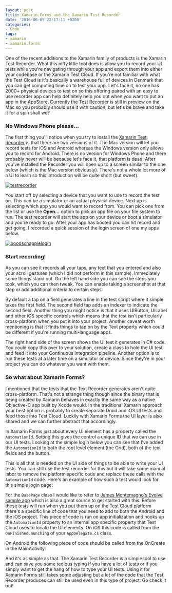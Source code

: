 ```yaml
---
layout: post
title: Xamarin.Forms and the Xamarin Test Recorder
date: '2016-06-09 22:17:11 +0200'
categories:
- Code
tags:
- xamarin
- xamarin.forms
---
```




One of the recent additions to the Xamarin family of products is the Xamarin Test Recorder. What this nifty little tool does is allow you to record your UI tests while you're navigating through your app and export them into either your codebase or the Xamarin Test Cloud. If you're not familiar with what the Test Cloud is it's basically a warehouse full of devices in Denmark that you can get computing time on to test your app. Let's face it, no one has 2000+ physical devices to test on so this offering paired with an easy to use recorder app can help definitely help you out when you want to put an app in the AppStore. Currently the Test Recorder is still in preview on the Mac so you probably should use it with caution, but let's be brave and take it for a spin shall we?



### No Windows Phone please...




The first thing you'll notice when you try to install the [Xamarin Test Recorder](https://www.xamarin.com/test-cloud/recorder) is that there are two versions of it. The Mac version will let you record tests for iOS and Android whereas the Windows version only allows you to record for Android. There is no version for Windows Phone and there probably never will be because let's face it, that platform is dead. After you've installed the Recorder you will open up to a screen similar to the one below (which is the Mac version obviously). There's not a whole lot more of a UI to learn so this introduction will be quite short (but sweet).



[![testrecorder](/images/posts/testrecorder-1024x679.png)](/images/posts/testrecorder.png)



You start off by selecting a device that you want to use to record the test on. This can be a simulator or an actual physical device. Next up is selecting which app you would want to record from. You can pick one from the list or use the **Open...** option to pick an app file on your file system to run. The test recorder will start the app on your device or boot a simulator and you're ready to go. After your app has booted you can hit record and get going. I recorded a quick session of the login screen of one my apps below.



[![boodschappielogin](/images/posts/boodschappielogin-1024x679.png)](/images/posts/boodschappielogin.png)



### Start recording!




As you can see it records all your taps, any text that you entered and also your scroll gestures (which I did not perform in this sample). Immediately some things stand out. On the left hand side you can see the steps you took, which you can then tweak. You can enable taking a screenshot at that step or add additional criteria to certain steps.



By default a tap on a field generates a line in the test script where it simple takes the first field. The second field tap adds an indexer to indicate the second field. Another thing you might notice is that it uses UIButton, UILabel and other iOS specific controls which means that the test isn't particularly cross-platform when you put it into your project. Another caveat worth mentioning is that it finds things to tap on by the Text property which could be different if you're running multi-language apps.



The right hand side of the screen shows the UI test it generates in C# code. You could copy this over to your solution, create a class to hold the UI test and feed it into your Continuous Integration pipeline. Another option is to run these tests at a later time on a simulator or device. Since they're in your project you can do whatever you want with them.



### So what about Xamarin Forms?




I mentioned that the tests that the Text Recorder generates aren't quite cross-platform. That's not a strange thing though since the binary that is being created by Xamarin behaves in exactly the same way as a native Objective-C app built by Xcode would. In the traditional Xamarin approach your best option is probably to create separate Droid and iOS UI tests and feed those into Test Cloud. Luckily with Xamarin Forms the UI layer is also shared and we can further abstract that accordingly.



In Xamarin Forms just about every UI element has a property called the `AutomationId`. Setting this gives the control a unique ID that we can use in our UI tests. Looking at the simple login below you can see that I've added the `AutomationId` to both the root level element (the Grid), both of the text fields and the button.



<script src="https://gist.github.com/sthewissen/657760e02ad528a270c52d9fbdf93102.js"></script>



This is all that is needed on the UI side of things to be able to write your UI tests. You can still use the test recorder for this but it will take some manual labor to remove the platform specific code and replace these calls with the `AutomationId` code. Here's an example of how such a test would look for this simple login page:



<script src="https://gist.github.com/sthewissen/34bf0419d82c1c54e62a6a60b01d79f7.js"></script>



For the `BasePage` class I would like to refer to [James Montemagno's Evolve sample app](https://github.com/xamarinhq/app-evolve/blob/master/src/XamarinEvolve.UITests/BasePage.cs) which is also a great source to get started with this. Before these tests will run when you put them up on the Test Cloud platform there's a specific line of code that you need to add to both the Android and the iOS project. This piece of code is run on app initialization and hooks up the `AutomationId` property to an internal app specific property that Test Cloud uses to locate the UI elements. On iOS this code is called from the `OnFinishedLaunching` of your `AppDelegate.cs` class.



<script src="https://gist.github.com/sthewissen/7210d9efa94f7b0a7dc4131324fd1448.js"></script>



On Android the following piece of code should be called from the OnCreate in the MainActivity:



<script src="https://gist.github.com/sthewissen/7e58e3612619697bfd2def7c0533bbd0.js"></script>



And it's as simple as that. The Xamarin Test Recorder is a simple tool to use and can save you some tedious typing if you have a lot of tests or if you simply want to get the hang of how to type your UI tests. Using it for Xamarin Forms still takes some adjusting but a lot of the code that the Test Recorder produces can still be used even in this type of project. Go check it out!

